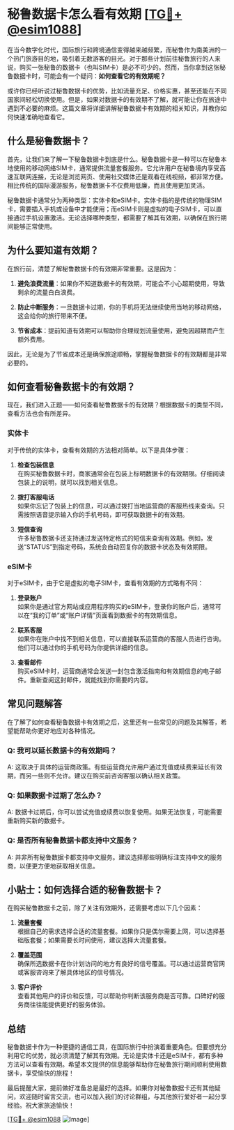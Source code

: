 # 秘鲁数据卡怎么看有效期 [[TG💪+ @esim1088](https://t.me/s/esim1088)]

在当今数字化时代，国际旅行和跨境通信变得越来越频繁，而秘鲁作为南美洲的一个热门旅游目的地，吸引着无数游客的目光。对于那些计划前往秘鲁旅行的人来说，购买一张秘鲁的数据卡（也叫SIM卡）是必不可少的。然而，当你拿到这张秘鲁数据卡时，可能会有一个疑问：**如何查看它的有效期呢？**

或许你已经听说过秘鲁数据卡的优势，比如流量充足、价格实惠，甚至还能在不同国家间轻松切换使用。但是，如果对数据卡的有效期不了解，就可能让你在旅途中遇到不必要的麻烦。这篇文章将详细讲解秘鲁数据卡有效期的相关知识，并教你如何快速准确地查看它。

## 什么是秘鲁数据卡？

首先，让我们来了解一下秘鲁数据卡到底是什么。秘鲁数据卡是一种可以在秘鲁本地使用的移动网络SIM卡，通常提供流量套餐服务。它允许用户在秘鲁境内享受高速互联网连接，无论是浏览网页、使用社交媒体还是观看在线视频，都非常方便。相比传统的国际漫游服务，秘鲁数据卡不仅费用低廉，而且使用更加灵活。

秘鲁数据卡通常分为两种类型：实体卡和eSIM卡。实体卡指的是传统的物理SIM卡，需要插入手机或设备中才能使用；而eSIM卡则是虚拟的电子SIM卡，可以直接通过手机设置激活。无论选择哪种类型，都需要了解其有效期，以确保在旅行期间能够正常使用。

## 为什么要知道有效期？

在旅行前，清楚了解秘鲁数据卡的有效期非常重要。这是因为：

1. **避免浪费流量**：如果你不知道数据卡的有效期，可能会不小心超期使用，导致剩余的流量白白浪费。
   
2. **防止中断服务**：一旦数据卡过期，你的手机将无法继续使用当地的移动网络，这会给你的旅行带来不便。
   
3. **节省成本**：提前知道有效期可以帮助你合理规划流量使用，避免因超期而产生额外费用。

因此，无论是为了节省成本还是确保旅途顺畅，掌握秘鲁数据卡的有效期都是非常必要的。

## 如何查看秘鲁数据卡的有效期？

现在，我们进入正题——如何查看秘鲁数据卡的有效期？根据数据卡的类型不同，查看方法也会有所差异。

### 实体卡

对于传统的实体卡，查看有效期的方法相对简单。以下是具体步骤：

1. **检查包装信息**  
   在购买秘鲁数据卡时，商家通常会在包装上标明数据卡的有效期限。仔细阅读包装上的说明，就可以找到相关信息。

2. **拨打客服电话**  
   如果你忘记了包装上的信息，可以通过拨打当地运营商的客服热线来查询。只需按照语音提示输入你的手机号码，即可获取数据卡的有效期。

3. **短信查询**  
   许多秘鲁数据卡还支持通过发送特定格式的短信来查询有效期。例如，发送“STATUS”到指定号码，系统会自动回复你的数据卡状态及有效期限。

### eSIM卡

对于eSIM卡，由于它是虚拟的电子SIM卡，查看有效期的方式略有不同：

1. **登录账户**  
   如果你是通过官方网站或应用程序购买的eSIM卡，登录你的账户后，通常可以在“我的订单”或“账户详情”页面看到数据卡的有效期信息。

2. **联系客服**  
   如果你在账户中找不到相关信息，可以直接联系运营商的客服人员进行咨询。他们可以通过你的手机号码为你提供详细的信息。

3. **查看邮件**  
   购买eSIM卡时，运营商通常会发送一封包含激活指南和有效期信息的电子邮件。重新查阅这封邮件，就能找到你需要的内容。

## 常见问题解答

在了解了如何查看秘鲁数据卡有效期之后，这里还有一些常见的问题及其解答，希望能帮助你更好地应对各种情况。

### Q: 我可以延长数据卡的有效期吗？
A: 这取决于具体的运营商政策。有些运营商允许用户通过充值或续费来延长有效期，而另一些则不允许。建议在购买前咨询客服以确认相关政策。

### Q: 如果数据卡过期了怎么办？
A: 数据卡过期后，你可以尝试充值或续费以恢复使用。如果无法恢复，可能需要重新购买新的数据卡。

### Q: 是否所有秘鲁数据卡都支持中文服务？
A: 并非所有秘鲁数据卡都支持中文服务。建议选择那些明确标注支持中文的服务商，以便更方便地获取相关信息。

## 小贴士：如何选择合适的秘鲁数据卡？

在购买秘鲁数据卡之前，除了关注有效期外，还需要考虑以下几个因素：

1. **流量套餐**  
   根据自己的需求选择合适的流量套餐。如果你只是偶尔需要上网，可以选择基础版套餐；如果需要长时间使用，建议选择大流量套餐。

2. **覆盖范围**  
   确保所选数据卡在你计划访问的地方有良好的信号覆盖。可以通过运营商官网或客服咨询来了解具体地区的信号情况。

3. **客户评价**  
   查看其他用户的评价和反馈，可以帮助你判断该服务商是否可靠。口碑好的服务商往往能提供更好的服务体验。

## 总结

秘鲁数据卡作为一种便捷的通信工具，在国际旅行中扮演着重要角色。但要想充分利用它的优势，就必须清楚了解其有效期。无论是实体卡还是eSIM卡，都有多种方法可以查看有效期。希望本文提供的信息能够帮助你在秘鲁旅行期间顺利使用数据卡，享受愉快的旅程！

最后提醒大家，提前做好准备总是最好的选择。如果你对秘鲁数据卡还有其他疑问，欢迎随时留言交流，也可以加入我们的讨论群组，与其他旅行爱好者一起分享经验。祝大家旅途愉快！

[[TG💪+ @esim1088](https://t.me/s/esim1088) ![Image](https://i.postimg.cc/4NQfJmqS/Snipaste-2025-05-13-00-14-12.png)]